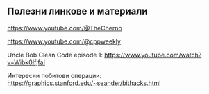 ## Полезни линкове и материали

https://www.youtube.com/@TheCherno

https://www.youtube.com/@cppweekly

Uncle Bob Clean Code episode 1: https://www.youtube.com/watch?v=Wibk0IfjfaI

Интересни побитови операции: https://graphics.stanford.edu/~seander/bithacks.html


